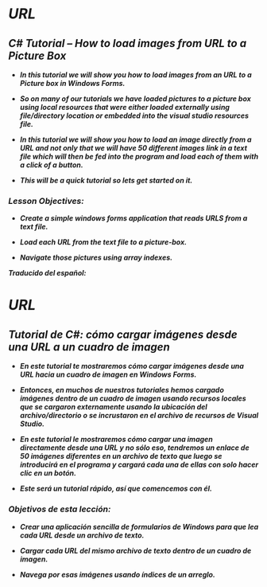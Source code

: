 # **_URL_**

## **_C# Tutorial – How to load images from URL to a Picture Box_**

- **_In this tutorial we will show you how to load images from an URL to a Picture box in Windows Forms._**
  
- **_So on many of our tutorials we have loaded pictures to a picture box using local resources that were either loaded externally using file/directory location or embedded into the visual studio resources file._**
  
- **_In this tutorial we will show you how to load an image directly from a URL and not only that we will have 50 different images link in a text file which will then be fed into the program and load each of them with a click of a button._**
  
- **_This will be a quick tutorial so lets get started on it._**

### **_Lesson Objectives:_**

- **_Create a simple windows forms application that reads URLS from a text file._**
  
- **_Load each URL from the text file to a picture-box._**
  
- **_Navigate those pictures using array indexes._**

**_Traducido del español:_**

# **_URL_**

## **_Tutorial de C#: cómo cargar imágenes desde una URL a un cuadro de imagen_**

- **_En este tutorial te mostraremos cómo cargar imágenes desde una URL hacia un cuadro de imagen en Windows Forms._**
  
- **_Entonces, en muchos de nuestros tutoriales hemos cargado imágenes dentro de un cuadro de imagen usando recursos locales que se cargaron externamente usando la ubicación del archivo/directorio o se incrustaron en el archivo de recursos de Visual Studio._**

- **_En este tutorial le mostraremos cómo cargar una imagen directamente desde una URL y no sólo eso, tendremos un enlace de 50 imágenes diferentes en un archivo de texto que luego se introducirá en el programa y cargará cada una de ellas con solo hacer clic en un botón._**

- **_Este será un tutorial rápido, así que comencemos con él._**

### **_Objetivos de esta lección:_**

- **_Crear una aplicación sencilla de formularios de Windows para que lea cada URL desde un archivo de texto._**
  
- **_Cargar cada URL del mismo archivo de texto dentro de un cuadro de imagen._**
  
- **_Navega por esas imágenes usando índices de un arreglo._**
